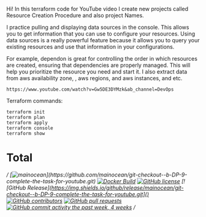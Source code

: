 
Hi! In this terraform code for YouTube video I create new projects called Resource Creation Procedure and also project Names. 

I practice pulling and displaying data sources in the console. This allows you to get information that you can use to configure your resources. Using data sources is a really powerful feature because it allows you to query your existing resources and use that information in your configurations. 

For example, dependon is great for controlling the order in which resources are created, ensuring that dependencies are properly managed. This will help you prioritize the resource you need and start it. I also extract data from aws availability zone, , aws regions, and aws instances, and etc.

```
https://www.youtube.com/watch?v=Gw5DE3DYMzk&ab_channel=DevOps
```

Terraform commands:

```
terraform init
terraform plan
terraform apply
terraform console
terraform show
```
# Total

*/ [![mainocean]([https://github.com/mainocean/git-checkout--b-DP-9-complete-the-task-for-youtube.git](https://github.com/mainocean/git-checkout--b-DP-9-complete-the-task-for-youtube.git))](https://github.com/mainocean/git-checkout--b-DP-9-complete-the-task-for-youtube.git) [![Docker Build](https://github.com/mainocean/git-checkout--b-DP-9-complete-the-task-for-youtube.git)](https://github.com/mainocean/git-checkout--b-DP-9-complete-the-task-for-youtube.git) [![GitHub license](https://img.shields.io/badge/License-Apache_2.0-blue.svg)](https://github.com/mainocean/blob/main/LICENSE) [![GitHub Release](https://img.shields.io/github/release/mainocean/git-checkout--b-DP-9-complete-the-task-for-youtube.git]() [![GitHub contributors](https://img.shields.io/github/contributors/mainocean/git-checkout--b-DP-9-complete-the-task-for-youtube.git)]() [![GitHub pull requests](https://img.shields.io/github/issues-pr/mainocean/git-checkout--b-DP-9-complete-the-task-for-youtube.git)]() [![GitHub commit activity the past week, 4 weeks](https://img.shields.io/github/commit-activity/y/mainocean/git-checkout--b-DP-9-complete-the-task-for-youtube.git)]() /*
